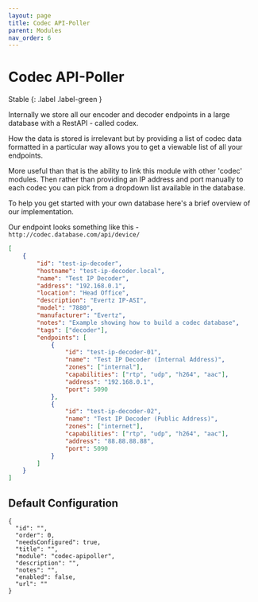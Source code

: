 ```yaml
---
layout: page
title: Codec API-Poller
parent: Modules
nav_order: 6
---
```


# Codec API-Poller

Stable
{: .label .label-green }

Internally we store all our encoder and decoder endpoints in a large database with a RestAPI - called codex.

How the data is stored is irrelevant but by providing a list of codec data formatted in a particular way allows you to get a viewable list of all your endpoints.

More useful than that is the ability to link this module with other 'codec' modules. Then rather than providing an IP address and port manually to each codec you can pick from a dropdown list available in the database.

To help you get started with your own database here's a brief overview of our implementation.

Our endpoint looks something like this - `http://codec.database.com/api/device/`

```json
[
    {
        "id": "test-ip-decoder",
        "hostname": "test-ip-decoder.local",
        "name": "Test IP Decoder",
        "address": "192.168.0.1",
        "location": "Head Office",
        "description": "Evertz IP-ASI",
        "model": "7880",
        "manufacturer": "Evertz",
        "notes": "Example showing how to build a codec database",
        "tags": ["decoder"],
        "endpoints": [
            {
                "id": "test-ip-decoder-01",
                "name": "Test IP Decoder (Internal Address)",
                "zones": ["internal"],
                "capabilities": ["rtp", "udp", "h264", "aac"],
                "address": "192.168.0.1",
                "port": 5090
            },
            {
                "id": "test-ip-decoder-02",
                "name": "Test IP Decoder (Public Address)",
                "zones": ["internet"],
                "capabilities": ["rtp", "udp", "h264", "aac"],
                "address": "88.88.88.88",
                "port": 5090
            }
        ]
    }
]
```

## Default Configuration

```
{
  "id": "",
  "order": 0,
  "needsConfigured": true,
  "title": "",
  "module": "codec-apipoller",
  "description": "",
  "notes": "",
  "enabled": false,
  "url": ""
}
```
